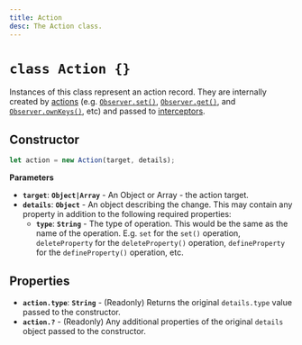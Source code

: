 ```yaml
---
title: Action
desc: The Action class.
---
```

# `class Action {}`

Instances of this class represent an action record. They are internally created by [actions](../../actions) (e.g. [`Observer.set()`](../../actions/set), [`Observer.get()`](../../actions/get), and [`Observer.ownKeys()`](../../actions/ownKeys), etc) and passed to [interceptors](../../reactions/intercept).

## Constructor

```js
let action = new Action(target, details);
```

**Parameters**

+ **`target`**: **`Object|Array`** - An Object or Array - the action target.
+ **`details`**: **`Object`** - An object describing the change. This may contain any property in addition to the following required properties:
    + **`type`**: **`String`** - The type of operation. This would be the same as the name of the operation. E.g. `set` for the `set()` operation, `deleteProperty` for the `deleteProperty()` operation, `defineProperty` for the `defineProperty()` operation, etc.

## Properties

+ **`action.type`**: **`String`** - (Readonly) Returns the original `details.type` value passed to the constructor.
+ **`action.?`** - (Readonly) Any additional properties of the original `details` object passed to the constructor.
